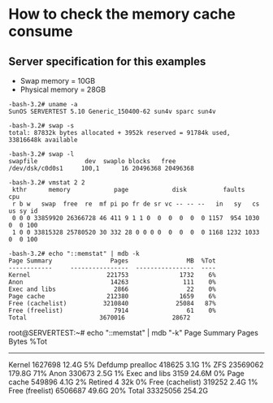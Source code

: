 # How to check the memory cache consume

## Server specification for this examples
- Swap memory = 10GB 
- Physical memory = 28GB 


```shellscript
-bash-3.2# uname -a
SunOS SERVERTEST 5.10 Generic_150400-62 sun4v sparc sun4v
```

```shellscript
-bash-3.2# swap -s
total: 87832k bytes allocated + 3952k reserved = 91784k used, 33816648k available
```

```shellscript
-bash-3.2# swap -l
swapfile             dev  swaplo blocks   free
/dev/dsk/c0d0s1     100,1      16 20496368 20496368
```

```shellscript
-bash-3.2# vmstat 2 2
 kthr      memory            page            disk          faults      cpu
 r b w   swap  free  re  mf pi po fr de sr vc -- -- --   in   sy   cs us sy id
 0 0 0 33859920 26366728 46 411 9 1 1 0  0  0  0  0  0 1157  954 1030  0  0 100
 1 0 0 33815328 25780520 30 332 28 0 0 0 0  0  0  0  0 1168 1232 1033  0  0 100
```

```shellscript
-bash-3.2# echo "::memstat" | mdb -k
Page Summary                Pages                MB  %Tot
------------     ----------------  ----------------  ----
Kernel                     221753              1732    6%
Anon                        14263               111    0%
Exec and libs                2866                22    0%
Page cache                 212380              1659    6%
Free (cachelist)          3210840             25084   87%
Free (freelist)              7914                61    0%
Total                    3670016             28672
```



root@SERVERTEST:~# echo "::memstat" | mdb "-k"
Page Summary                            Pages             Bytes  %Tot
---------------------------- ----------------  ----------------  ----
Kernel                                1627698             12.4G    5%
Defdump prealloc                       418625              3.1G    1%
ZFS                                  23569062            179.8G   71%
Anon                                   330673              2.5G    1%
Exec and libs                            3159             24.6M    0%
Page cache                             549896              4.1G    2%
Retired                                     4               32k    0%
Free (cachelist)                       319252              2.4G    1%
Free (freelist)                       6506687             49.6G   20%
Total                                33325056            254.2G


